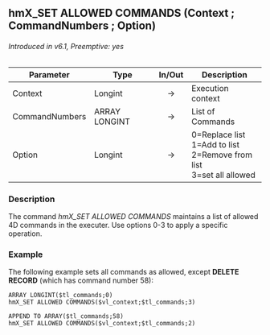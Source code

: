 ## hmX_SET ALLOWED COMMANDS (Context ; CommandNumbers ; Option)
###### Introduced in v6.1, Preemptive: yes

|Parameter|Type|In/Out|Description
|---|---|:---:|---
|Context|Longint|→|Execution context
|CommandNumbers|ARRAY LONGINT|→| List of Commands
|Option|Longint|→|0=Replace list<br />1=Add to list<br />2=Remove from list<br />3=set all allowed

### Description
The command *hmX_SET ALLOWED COMMANDS* maintains a list of allowed 4D commands in the executer. Use options 0-3 to apply a specific operation.

### Example
The following example sets all commands as allowed, except **DELETE RECORD** (which has command number 58):

```4d
ARRAY LONGINT($tl_commands;0)
hmX_SET ALLOWED COMMANDS($vl_context;$tl_commands;3)

APPEND TO ARRAY($tl_commands;58)
hmX_SET ALLOWED COMMANDS($vl_context;$tl_commands;2)
```
